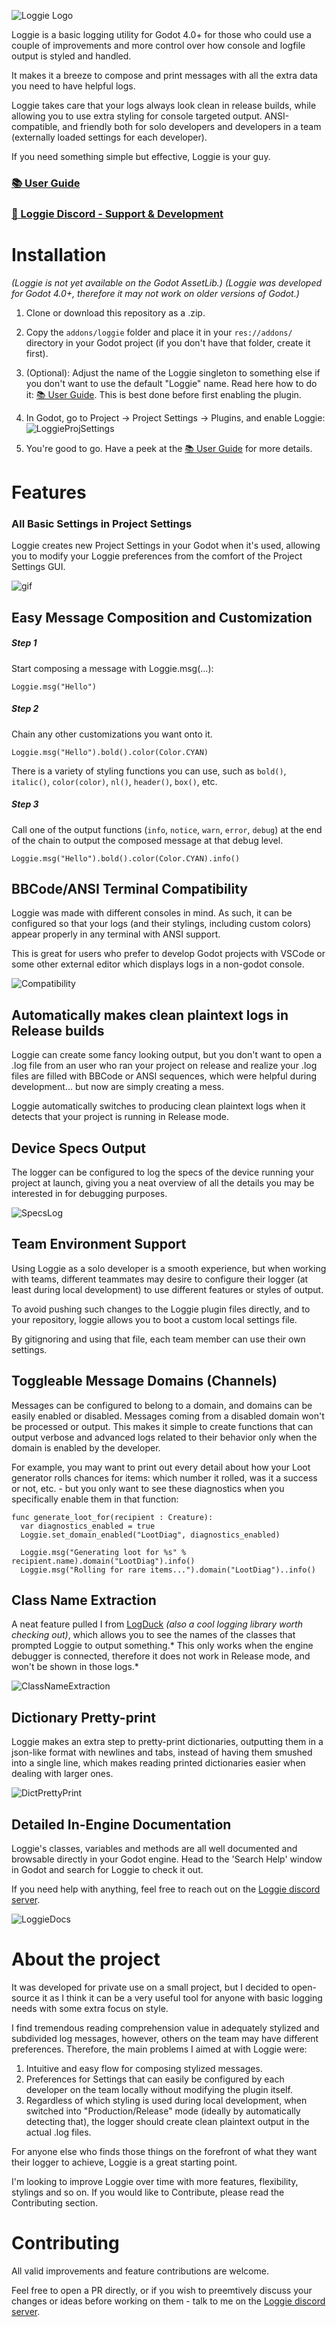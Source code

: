 ![Loggie Logo](addons/loggie/assets/logo.png)

Loggie is a basic logging utility for Godot 4.0+ for those who could use a couple of improvements and more control over how console and logfile output is styled and handled. 

It makes it a breeze to compose and print messages with all the extra data you need to have helpful logs.

Loggie takes care that your logs always look clean in release builds, while allowing you to use extra styling for console targeted output. ANSI-compatible, and friendly both for solo developers and developers in a team (externally loaded settings for each developer).

If you need something simple but effective, Loggie is your guy.

### [📚 User Guide](docs/USER_GUIDE.md)

### [💬 Loggie Discord - Support & Development](https://discord.gg/XPdxpMqmcs)

# Installation
*(Loggie is not yet available on the Godot AssetLib.)*
*(Loggie was developed for Godot 4.0+, therefore it may not work on older versions of Godot.)*

1. Clone or download this repository as a .zip.

2. Copy the `addons/loggie` folder and place it in your `res://addons/` directory in your Godot project (if you don't have that folder, create it first).

3. (Optional): Adjust the name of the Loggie singleton to something else if you don't want to use the default "Loggie" name. Read here how to do it: [📚 User Guide](docs/USER_GUIDE.md#using-a-custom-singleton-name). This is best done before first enabling the plugin.

4. In Godot, go to Project -> Project Settings -> Plugins, and enable Loggie:
![LoggieProjSettings](https://i.imgur.com/suO2Itm.png)

5. You're good to go. Have a peek at the [📚 User Guide](docs/USER_GUIDE.md) for more details.

# Features

### All Basic Settings in Project Settings
Loggie creates new Project Settings in your Godot when it's used, allowing you to modify your Loggie preferences from the comfort of the Project Settings GUI.

![gif](https://i.imgur.com/Nus0cpK.gif)

## Easy Message Composition and Customization

##### Step 1
Start composing a message with Loggie.msg(...):
```gdscript
Loggie.msg("Hello")
```
##### Step 2
Chain any other customizations you want onto it.
```gdscript
Loggie.msg("Hello").bold().color(Color.CYAN)
```
There is a variety of styling functions you can use, such as `bold()`, `italic()`, `color(color)`, `nl()`, `header()`, `box()`, etc.

##### Step 3
Call one of the output functions (`info`, `notice`, `warn`, `error`, `debug`) at the end of the chain to output the composed message at that debug level.

```gdscript
Loggie.msg("Hello").bold().color(Color.CYAN).info()
```

## BBCode/ANSI Terminal Compatibility
Loggie was made with different consoles in mind. As such, it can be configured so that your logs (and their stylings, including custom colors) appear properly in any terminal with ANSI support.

This is great for users who prefer to develop Godot projects with VSCode or some other external editor which displays logs in a non-godot console.

![Compatibility](screenshots/screenshot_1.png)

## Automatically makes clean plaintext logs in Release builds
Loggie can create some fancy looking output, but you don't want to open a .log file from an user who ran your project on release and realize your .log files are filled with BBCode or ANSI sequences, which were helpful during development... but now are simply creating a mess.

Loggie automatically switches to producing clean plaintext logs when it detects that your project is running in Release mode.

## Device Specs Output
The logger can be configured to log the specs of the device running your project at launch, giving you a neat overview of all the details you may be interested in for debugging purposes.

![SpecsLog](https://i.imgur.com/ZshsF9J.png "SpecsLog")

## Team Environment Support
Using Loggie as a solo developer is a smooth experience, but when working with teams, different teammates may desire to configure their logger (at least during local development) to use different features or styles of output.

To avoid pushing such changes to the Loggie plugin files directly, and to your repository, loggie allows you to boot a custom local settings file.

By gitignoring and using that file, each team member can use their own settings.

## Toggleable Message Domains (Channels)
Messages can be configured to belong to a domain, and domains can be easily enabled or disabled. Messages coming from a disabled domain won't be processed or output.
This makes it simple to create functions that can output verbose and advanced logs related to their behavior only when the domain is enabled by the developer.

For example, you may want to print out every detail about how your Loot generator rolls chances for items: which number it rolled, was it a success or not, etc. - but you only want to see these diagnostics when you specifically enable them in that function:

```gdscript
func generate_loot_for(recipient : Creature):
  var diagnostics_enabled = true
  Loggie.set_domain_enabled("LootDiag", diagnostics_enabled)

  Loggie.msg("Generating loot for %s" % recipient.name).domain("LootDiag").info()
  Loggie.msg("Rolling for rare items...").domain("LootDiag")..info()
```

## Class Name Extraction
A neat feature pulled I from [LogDuck](https://github.com/ZeeWeasel/LogDuck "LogDuck") *(also a cool logging library worth checking out)*, which allows you to see the names of the classes that prompted Loggie to output something.* This only works when the engine debugger is connected, therefore it does not work in Release mode, and won't be shown in those logs.*

![ClassNameExtraction](https://i.imgur.com/EWlcKnD.png)

## Dictionary Pretty-print
Loggie makes an extra step to pretty-print dictionaries, outputting them in a json-like format with newlines and tabs, instead of having them smushed into a single line, which makes reading printed dictionaries easier when dealing with larger ones.

![DictPrettyPrint](https://i.imgur.com/H3VAM1g.png)

## Detailed In-Engine Documentation
Loggie's classes, variables and methods are all well documented and browsable directly in your Godot engine.
Head to the 'Search Help' window in Godot and search for Loggie to check it out.

If you need help with anything, feel free to reach out on the [Loggie discord server](https://discord.gg/XPdxpMqmcs).

![LoggieDocs](https://i.imgur.com/7PIWXam.png)

# About the project

It was developed for private use on a small project, but I decided to open-source it as I think it can be a very useful tool for anyone with basic logging needs with some extra focus on style.

I find tremendous reading comprehension value in adequately stylized and subdivided log messages, however, others on the team may have different preferences. Therefore, the main problems I aimed at with Loggie were:

1. Intuitive and easy flow for composing stylized messages.
2. Preferences for Settings that can easily be configured by each developer on the team locally without modifying the plugin itself.
3. Regardless of which styling is used during local development, when switched into "Production/Release" mode (ideally by automatically detecting that), the logger should create clean plaintext output in the actual .log files.

For anyone else who finds those things on the forefront of what they want their logger to achieve, Loggie is a great starting point.

I'm looking to improve Loggie over time with more features, flexibility, stylings and so on. If you would like to Contribute, please read the Contributing section.

# Contributing
All valid improvements and feature contributions are welcome.

Feel free to open a PR directly, or if you wish to preemtively discuss your changes or ideas before working on them - talk to me on the [Loggie discord server](https://discord.gg/XPdxpMqmcs).

